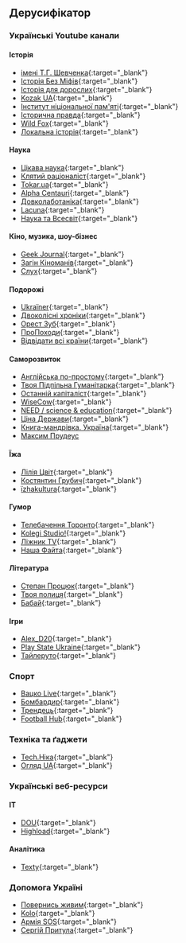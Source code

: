 ## Дерусифікатор

### Українські Youtube канали

#### Історія
 - [імені Т.Г. Шевченка](https://www.youtube.com/channel/UC1Q2MLy0DEswY-1ZheTcYig){:target="\_blank"}
 - [Історія Без Міфів](https://www.youtube.com/c/%D0%86%D1%81%D1%82%D0%BE%D1%80%D1%96%D1%8F%D0%91%D0%B5%D0%B7%D0%9C%D1%96%D1%84%D1%96%D0%B2){:target="\_blank"}
 - [Історія для дорослих](https://www.youtube.com/c/%D0%86%D1%81%D1%82%D0%BE%D1%80%D1%96%D1%8F%D0%B4%D0%BB%D1%8F%D0%B4%D0%BE%D1%80%D0%BE%D1%81%D0%BB%D0%B8%D1%85){:target="\_blank"}
 - [Kozak UA](https://www.youtube.com/channel/UC9r2U5gtIN5vKixDQz3zcFg){:target="\_blank"}
 - [Інститут ніціональної пам'яті](https://www.youtube.com/c/UINPofficial){:target="\_blank"}
 - [Історична правда](https://www.youtube.com/channel/UCXc--oAVPSkHprgP6ho7dvQ){:target="\_blank"}
 - [Wild Fox](https://www.youtube.com/c/wildfoxfilm){:target="\_blank"}
 - [Локальна історія](https://www.youtube.com/c/LOCALHISTORYua){:target="\_blank"}

#### Наука
 - [Цікава наука](https://www.youtube.com/channel/UCMIVE71tHEUDkuw8tPxtzSQ){:target="\_blank"}
 - [Клятий раціоналіст](https://www.youtube.com/channel/UCioz7pLeEpBNrFfwHb2m-pA){:target="\_blank"}
 - [Tokar.ua](https://www.youtube.com/channel/UCq6zn2sHMneKDVOHdFprf-w){:target="\_blank"}
 - [Alpha Centauri](https://www.youtube.com/c/AlphaCentauriUkraine){:target="\_blank"}
 - [Довколаботаніка](https://www.youtube.com/c/%D0%94%D0%BE%D0%B2%D0%BA%D0%BE%D0%BB%D0%B0%D0%B1%D0%BE%D1%82%D0%B0%D0%BD%D1%96%D0%BA%D0%B0){:target="\_blank"}
 - [Lacuna](https://www.youtube.com/channel/UCbdht4E6LFjRpTDgXWnV_jg){:target="\_blank"}
 - [Наука та Всесвіт](https://www.youtube.com/channel/UC9gDR8zmbMhgEULgXipm3OA){:target="\_blank"}

#### Кіно, музика, шоу-бізнес
 - [Geek Journal](https://www.youtube.com/c/GeekJournal){:target="\_blank"}
 - [Загін Кіноманів](https://www.youtube.com/c/%D0%97%D0%B0%D0%B3%D1%96%D0%BD%D0%9A%D1%96%D0%BD%D0%BE%D0%BC%D0%B0%D0%BD%D1%96%D0%B2){:target="\_blank"}
 - [Cлух](https://www.youtube.com/c/slukh-media){:target="\_blank"}

#### Подорожі
 - [Ukraїner](https://www.youtube.com/c/ukrainernet){:target="\_blank"}
 - [Двоколісні хроніки](https://www.youtube.com/c/DvokolisniHroniky){:target="\_blank"}
 - [Орест Зуб](https://www.youtube.com/channel/UCAK9Prco9PVR703mkR9TELg){:target="\_blank"}
 - [ПроПоходи](https://www.youtube.com/user/propohody){:target="\_blank"}
 - [Відвідати всі країни](https://www.youtube.com/c/Gotothegoal/){:target="\_blank"}

#### Саморозвиток
 - [Англійська по-простому](https://www.youtube.com/c/RalfVirst){:target="\_blank"}
 - [Твоя Підпільна Гуманітарка](https://www.youtube.com/c/%D0%A2%D0%B2%D0%BE%D1%8F%D0%9F%D1%96%D0%B4%D0%BF%D1%96%D0%BB%D1%8C%D0%BD%D0%B0%D0%93%D1%83%D0%BC%D0%B0%D0%BD%D1%96%D1%82%D0%B0%D1%80%D0%BA%D0%B0){:target="\_blank"}
 - [Останній капіталіст](https://www.youtube.com/c/%D0%9E%D1%81%D1%82%D0%B0%D0%BD%D0%BD%D1%96%D0%B9%D0%9A%D0%B0%D0%BF%D1%96%D1%82%D0%B0%D0%BB%D1%96%D1%81%D1%82){:target="\_blank"}
 - [WiseCow](https://www.youtube.com/c/WiseCow){:target="\_blank"}
 - [NEED / science & education](https://www.youtube.com/c/NecessaryEducation){:target="\_blank"}
 - [Ціна Держави](https://www.youtube.com/c/%D0%A6%D1%96%D0%BD%D0%B0%D0%94%D0%B5%D1%80%D0%B6%D0%B0%D0%B2%D0%B8){:target="\_blank"}
 - [Книга-мандрівка. Україна](https://www.youtube.com/c/%D0%9A%D0%BD%D0%B8%D0%B3%D0%B0%D0%BC%D0%B0%D0%BD%D0%B4%D1%80%D1%96%D0%B2%D0%BA%D0%B0%D0%A3%D0%BA%D1%80%D0%B0%D1%97%D0%BD%D0%B0){:target="\_blank"}
 - [Максим Прудеус](https://www.youtube.com/c/maksymprudeus)

#### Їжа
 - [Лілія Цвіт](https://www.youtube.com/channel/UCa0gsGhdgrKA2dz8Axgbasg){:target="\_blank"}
 - [Костянтин Грубич](https://www.youtube.com/channel/UCklsCp5pEApz0Jq7mVibR9w){:target="\_blank"}
 - [їzhakultura](https://www.youtube.com/channel/UC0H6VrEGe-kl-JRarG1-0sg){:target="\_blank"}

#### Гумор
 - [Телебачення Торонто](https://www.youtube.com/channel/UCF_ZiWz2Vcq1o5u5i1TT3Kw){:target="\_blank"}
 - [Kolegi Studio!](https://www.youtube.com/channel/UCGwARGVTJmetRpWEk2sIMYg){:target="\_blank"}
 - [Ліжник TV](https://www.youtube.com/channel/UC1nXh4FLYVoaAueFmDoYcnw){:target="\_blank"}
 - [Наша Файта](https://www.youtube.com/channel/UC8vLFwQLVymJJY0a3q-kvtg){:target="\_blank"}

#### Література
 - [Степан Процюк](https://www.youtube.com/c/%D0%A1%D1%82%D0%B5%D0%BF%D0%B0%D0%BD%D0%9F%D1%80%D0%BE%D1%86%D1%8E%D0%BA5){:target="\_blank"}
 - [Твоя полиця](https://www.youtube.com/channel/UClrBI-amIeDuV0AtuZVTS7g){:target="\_blank"}
 - [Бабай](https://www.youtube.com/c/%D0%91%D0%90%D0%91%D0%90%D0%99){:target="\_blank"}

#### Ігри
 - [Alex_D20](https://www.youtube.com/user/RAmAntik21){:target="\_blank"}
 - [Play State Ukraine](https://www.youtube.com/channel/UCG4QkyNnDrMF0oJuo_AniPA){:target="\_blank"}
 - [Тайлеруто](https://www.youtube.com/c/%D0%A2%D0%B0%D0%B9%D0%BB%D0%B5%D1%80%D1%83%D1%82%D0%BE){:target="\_blank"}

### Спорт
 - [Вацко Live](https://www.youtube.com/channel/UCm1HATU1Q8W12d6_p6p6FdA){:target="\_blank"}
 - [Бомбардир](https://www.youtube.com/channel/UCTzmVEDQcuzma3-tGAwQXYA){:target="\_blank"}
 - [Трендець](https://www.youtube.com/channel/UCsew9F3jiQssi1_sbAFkjug){:target="\_blank"}
 - [Football Hub](https://www.youtube.com/channel/UCTY4zQ2wDTZk91XeKXWUk7Q){:target="\_blank"}

### Техніка та ґаджети
 - [Tech.Ніка](https://www.youtube.com/user/NicolePro100){:target="\_blank"}
 - [Огляд UA](https://www.youtube.com/channel/UCC1NDWUoOELGpgAaaA5wCxg){:target="\_blank"}

### Українські веб-ресурси

#### IT
 - [DOU](https://dou.ua/){:target="\_blank"}
 - [Highload](https://highload.today/uk/){:target="\_blank"}

#### Аналітика
 - [Texty](https://texty.org.ua/){:target="\_blank"}

### Допомога Україні
 - [Повернись живим](https://savelife.in.ua/){:target="\_blank"}
 - [Kolo](https://www.koloua.com/){:target="\_blank"}
 - [Армія SOS](https://armysos.com.ua/uk/){:target="\_blank"}
 - [Сергій Притула](https://www.facebook.com/serhiyprytula){:target="\_blank"}
